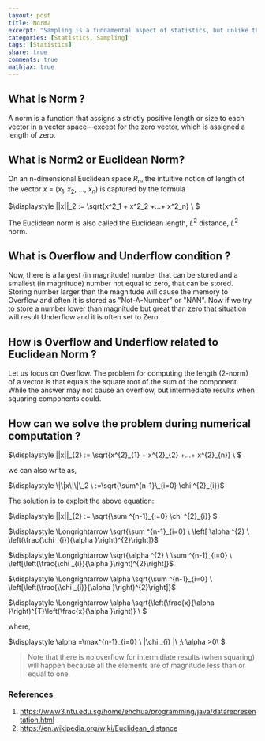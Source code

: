 ```yaml
---
layout: post
title: Norm2
excerpt: "Sampling is a fundamental aspect of statistics, but unlike the other methods of data collection, sampling involves choosing a method of sampling which further influences the data that you will result with. There are two major categories in sampling: probability and non-probability sampling."
categories: [Statistics, Sampling]
tags: [Statistics]
share: true
comments: true
mathjax: true
---
```


## What is Norm ?

A norm is a function that assigns a strictly positive length or size to each vector in a vector space—except for the zero vector, which is assigned a length of zero.

## What is Norm2 or Euclidean Norm?

On an n-dimensional Euclidean space $\displaystyle R_{n}$, the intuitive notion of length of the vector $\displaystyle x\ =\ ( x_{1} ,x_{2} ,\ ...,\ x_{n})$ is captured by the formula
 
$\displaystyle \|\|x\|\|_2 := \sqrt{x^2_1 + x^2_2  +...+ x^2_n} \ $

The Euclidean norm is also called the Euclidean length, $\displaystyle L^{2}$ distance, $\displaystyle L^{2}$ norm.


## What is Overflow and Underflow condition ?

Now, there is a largest (in magnitude) number that can be stored and a smallest (in magnitude) number not equal to zero, that can be stored. Storing number larger than the magnitude will cause the memory to Overflow and often it is stored as "Not-A-Number" or "NAN". Now if we try to store a number lower than magnitude but great than zero that situation will result Underflow and it is often set to Zero.

## How is Overflow and Underflow related to Euclidean Norm ?

Let us focus on Overflow. The problem for computing the length (2-norm) of a vector is that equals the square root of the sum of the component. 
While the answer may not cause an overflow, but intermediate results when squaring components could.

## How can we solve the problem  during numerical computation ?

$\displaystyle \|\|x\|\|\_{2} := \sqrt{x^{2}\_{1} + x^{2}\_{2} +...+ x^{2}\_{n}} \ $

we can also write as,

$\displaystyle \|\|x\|\|\_2 \ :=\sqrt{\sum^{n-1}\_{i=0} \chi ^{2}_{i}}$

The solution is to exploit the above equation:


$\displaystyle \|\|x\|\|\_{2} := \sqrt{\sum ^{n-1}\_{i=0} \chi ^{2}_{i}} $

$\displaystyle \Longrightarrow \sqrt{\sum ^{n-1}_{i=0} \ \left[ \alpha ^{2} \ \left(\frac{\chi _{i}}{\alpha }\right)^{2}\right]}$

$\displaystyle \Longrightarrow \sqrt{\alpha ^{2} \ \sum ^{n-1}_{i=0} \ \left[\left(\frac{\chi _{i}}{\alpha }\right)^{2}\right]}$

$\displaystyle \Longrightarrow \alpha \sqrt{\sum ^{n-1}_{i=0} \ \left[\left(\frac{\\chi _{i}}{\alpha }\right)^{2}\right]}$

$\displaystyle \Longrightarrow \alpha \sqrt{\left(\frac{x}{\alpha }\right)^{T}\left(\frac{x}{\alpha }\right)} \ $


where,

$\displaystyle \alpha =\max^{n-1}\_{i=0} \ \|\chi _{i} \|\ ;\ \alpha  >0\ $

> Note that there is no overflow for intermidiate results (when squaring) will happen because all the elements are of magnitude less than or equal to one.



### References

1. https://www3.ntu.edu.sg/home/ehchua/programming/java/datarepresentation.html
2. https://en.wikipedia.org/wiki/Euclidean_distance